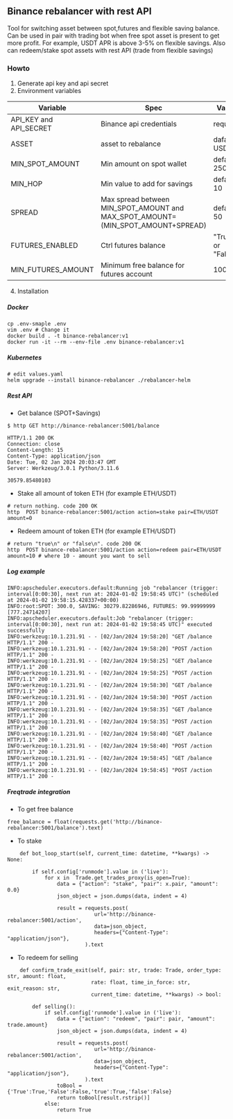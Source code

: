 ## Binance rebalancer with rest API
Tool for switching asset between spot,futures and flexible saving balance.
Can be used in pair with trading bot when free spot asset is present
to get more profit. For example, USDT APR is above 3-5% on flexible savings.
Also can redeem/stake spot assets with rest API (trade from flexible savings) 

### Howto
1. Generate api key and api secret
2. Environment variables
   
|Variable|Spec|Value|
|---|---|---|
|API_KEY and API_SECRET|Binance api credentials|requred|
|ASSET|asset to rebalance|dafault: USDT|
|MIN_SPOT_AMOUNT|Min amount on spot wallet|default: 250|
|MIN_HOP|Min value to add for savings|default: 10|
|SPREAD|Max spread between MIN_SPOT_AMOUNT and MAX_SPOT_AMOUNT=(MIN_SPOT_AMOUNT+SPREAD)|default: 50|
|FUTURES_ENABLED|Ctrl futures balance|"True" or "False"|
|MIN_FUTURES_AMOUNT|Minimum free balance for futures account|100|

4. Installation 
##### Docker
```
cp .env-smaple .env
vim .env # Change it
docker build . -t binance-rebalancer:v1
docker run -it --rm --env-file .env binance-rebalancer:v1
``` 
##### Kubernetes
```
# edit values.yaml
helm upgrade --install binance-rebalancer ./rebalancer-helm  
```

##### Rest API
- Get balance (SPOT+Savings)
```
$ http GET http://binance-rebalancer:5001/balance

HTTP/1.1 200 OK
Connection: close
Content-Length: 15
Content-Type: application/json
Date: Tue, 02 Jan 2024 20:03:47 GMT
Server: Werkzeug/3.0.1 Python/3.11.6

30579.85480103

```
- Stake all amount of token ETH (for example ETH/USDT)
```
# return nothing. code 200 OK
http  POST binance-rebalancer:5001/action action=stake pair=ETH/USDT amount=0
```
- Redeem amount of token ETH (for example ETH/USDT)
```
# return "true\n" or "false\n". code 200 OK
http  POST binance-rebalancer:5001/action action=redeem pair=ETH/USDT amount=10 # where 10 - amount you want to sell 
```
##### Log example
```
INFO:apscheduler.executors.default:Running job "rebalancer (trigger: interval[0:00:30], next run at: 2024-01-02 19:58:45 UTC)" (scheduled at 2024-01-02 19:58:15.428337+00:00)
INFO:root:SPOT: 300.0, SAVING: 30279.82286946, FUTURES: 99.99999999 [777.24714207]
INFO:apscheduler.executors.default:Job "rebalancer (trigger: interval[0:00:30], next run at: 2024-01-02 19:58:45 UTC)" executed successfully
INFO:werkzeug:10.1.231.91 - - [02/Jan/2024 19:58:20] "GET /balance HTTP/1.1" 200 -
INFO:werkzeug:10.1.231.91 - - [02/Jan/2024 19:58:20] "POST /action HTTP/1.1" 200 -
INFO:werkzeug:10.1.231.91 - - [02/Jan/2024 19:58:25] "GET /balance HTTP/1.1" 200 -
INFO:werkzeug:10.1.231.91 - - [02/Jan/2024 19:58:25] "POST /action HTTP/1.1" 200 -
INFO:werkzeug:10.1.231.91 - - [02/Jan/2024 19:58:30] "GET /balance HTTP/1.1" 200 -
INFO:werkzeug:10.1.231.91 - - [02/Jan/2024 19:58:30] "POST /action HTTP/1.1" 200 -
INFO:werkzeug:10.1.231.91 - - [02/Jan/2024 19:58:35] "GET /balance HTTP/1.1" 200 -
INFO:werkzeug:10.1.231.91 - - [02/Jan/2024 19:58:35] "POST /action HTTP/1.1" 200 -
INFO:werkzeug:10.1.231.91 - - [02/Jan/2024 19:58:40] "GET /balance HTTP/1.1" 200 -
INFO:werkzeug:10.1.231.91 - - [02/Jan/2024 19:58:40] "POST /action HTTP/1.1" 200 -
INFO:werkzeug:10.1.231.91 - - [02/Jan/2024 19:58:45] "GET /balance HTTP/1.1" 200 -
INFO:werkzeug:10.1.231.91 - - [02/Jan/2024 19:58:45] "POST /action HTTP/1.1" 200 -
```

##### Freqtrade integration
- To get free balance
```
free_balance = float(requests.get('http://binance-rebalancer:5001/balance').text)
```
- To stake
```
    def bot_loop_start(self, current_time: datetime, **kwargs) -> None:

        if self.config['runmode'].value in ('live'):
            for x in  Trade.get_trades_proxy(is_open=True):
                data = {"action": "stake", "pair": x.pair, "amount": 0.0}
                json_object = json.dumps(data, indent = 4)

                result = requests.post(
                            url='http://binance-rebalancer:5001/action',
                            data=json_object,
                            headers={"Content-Type": "application/json"},
                         ).text

```
- To redeem for selling
```
    def confirm_trade_exit(self, pair: str, trade: Trade, order_type: str, amount: float,
                           rate: float, time_in_force: str, exit_reason: str,
                           current_time: datetime, **kwargs) -> bool:

        def selling():
            if self.config['runmode'].value in ('live'):
                data = {"action": "redeem", "pair": pair, "amount": trade.amount}
                json_object = json.dumps(data, indent = 4)

                result = requests.post(
                            url='http://binance-rebalancer:5001/action',
                            data=json_object,
                            headers={"Content-Type": "application/json"},
                         ).text
                toBool = {'True':True,'False':False,'true':True,'false':False}
                return toBool[result.rstrip()]
            else:
                return True
```
